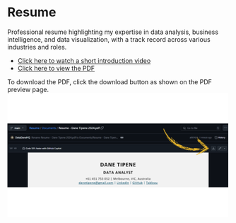 # Resume
Professional resume highlighting my expertise in data analysis, business intelligence, and data visualization, with a track record across various industries and roles.

* [Click here to watch a short introduction video](https://www.canva.com/design/DAGWJgLjB2g/TgUGMBMp74mBnBXBpWjBXQ/view?utm_content=DAGWJgLjB2g&utm_campaign=designshare&utm_medium=link&utm_source=editor)
* [Click here to view the PDF](Documents/Resume%20-%20Dane%20Tipene%202024.pdf)

To download the PDF, click the download button as shown on the PDF preview page.
<img src="Documents/PDF%20document%20download%20instructions.png" alt="Download Instructions" width="500"/>
